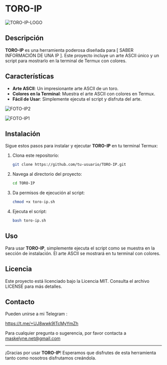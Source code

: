 # TORO-IP

![TORO-IP-LOGO](https://github.com/user-attachments/assets/fda1f9b4-d0d4-4877-87ce-887ae0143c5c)


## Descripción

**TORO-IP** es una herramienta poderosa diseñada para [ SABER INFORMACIÓN DE UNA IP ]. Este proyecto incluye un arte ASCII único y un script para mostrarlo en la terminal de Termux con colores.

## Características

- **Arte ASCII**: Un impresionante arte ASCII de un toro.
- **Colores en la Terminal**: Muestra el arte ASCII con colores en Termux.
- **Fácil de Usar**: Simplemente ejecuta el script y disfruta del arte.

![FOTO-IP2](https://github.com/user-attachments/assets/85e7101b-db86-42db-ae6a-90accc46a272)

![FOTO-IP1](https://github.com/user-attachments/assets/4da3b0cb-21d1-4aeb-9d59-508aa8a130ea)


## Instalación

Sigue estos pasos para instalar y ejecutar **TORO-IP** en tu terminal Termux:

1. Clona este repositorio:
    ```bash
    git clone https://github.com/tu-usuario/TORO-IP.git
    ```

2. Navega al directorio del proyecto:
    ```bash
    cd TORO-IP
    ```

3. Da permisos de ejecución al script:
    ```bash
    chmod +x toro-ip.sh
    ```

4. Ejecuta el script:
    ```bash
    bash toro-ip.sh
    ```

## Uso

Para usar **TORO-IP**, simplemente ejecuta el script como se muestra en la sección de instalación. El arte ASCII se mostrará en tu terminal con colores.

## Licencia

Este proyecto está licenciado bajo la Licencia MIT. Consulta el archivo LICENSE para más detalles.

## Contacto
Pueden unirse a mi Telegram :

https://t.me/+UJ8wwk9ITcMyYmZh

Para cualquier pregunta o sugerencia, por favor contacta a maskelyne.net@gmail.com

---

¡Gracias por usar **TORO-IP**! Esperamos que disfrutes de esta herramienta tanto como nosotros disfrutamos creándola.
